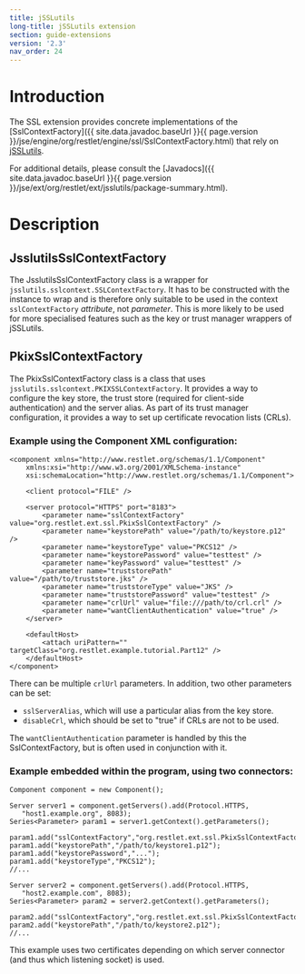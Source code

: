 ```yaml
---
title: jSSLutils
long-title: jSSLutils extension
section: guide-extensions
version: '2.3'
nav_order: 24
---
```

# Introduction

The SSL extension provides concrete implementations of the
[SslContextFactory]({{ site.data.javadoc.baseUrl }}{{ page.version }}/jse/engine/org/restlet/engine/ssl/SslContextFactory.html)
that rely on
[jSSLutils](http://code.google.com/p/jsslutils/).

For additional details, please consult the
[Javadocs]({{ site.data.javadoc.baseUrl }}{{ page.version }}/jse/ext/org/restlet/ext/jsslutils/package-summary.html).

# Description

## JsslutilsSslContextFactory

The JsslutilsSslContextFactory class is a wrapper for
`jsslutils.sslcontext.SSLContextFactory`. It has to be constructed with
the instance to wrap and is therefore only suitable to be used in the
context `sslContextFactory` *attribute*, not *parameter*. This is more
likely to be used for more specialised features such as the key or trust
manager wrappers of jSSLutils.

## PkixSslContextFactory

The PkixSslContextFactory class is a class that uses
`jsslutils.sslcontext.PKIXSSLContextFactory`. It provides a way to
configure the key store, the trust store (required for client-side
authentication) and the server alias. As part of its trust manager
configuration, it provides a way to set up certificate revocation lists
(CRLs).

### Example using the Component XML configuration:

<pre class="language-markup"><code class="language-markup">&lt;component xmlns=&quot;http://www.restlet.org/schemas/1.1/Component&quot;
    xmlns:xsi=&quot;http://www.w3.org/2001/XMLSchema-instance&quot;
    xsi:schemaLocation=&quot;http://www.restlet.org/schemas/1.1/Component&quot;&gt;

    &lt;client protocol=&quot;FILE&quot; /&gt;

    &lt;server protocol=&quot;HTTPS&quot; port=&quot;8183&quot;&gt;
        &lt;parameter name=&quot;sslContextFactory&quot; value=&quot;org.restlet.ext.ssl.PkixSslContextFactory&quot; /&gt;
        &lt;parameter name=&quot;keystorePath&quot; value=&quot;/path/to/keystore.p12&quot; /&gt;
        &lt;parameter name=&quot;keystoreType&quot; value=&quot;PKCS12&quot; /&gt;
        &lt;parameter name=&quot;keystorePassword&quot; value=&quot;testtest&quot; /&gt;
        &lt;parameter name=&quot;keyPassword&quot; value=&quot;testtest&quot; /&gt;
        &lt;parameter name=&quot;truststorePath&quot; value=&quot;/path/to/truststore.jks&quot; /&gt;
        &lt;parameter name=&quot;truststoreType&quot; value=&quot;JKS&quot; /&gt;
        &lt;parameter name=&quot;truststorePassword&quot; value=&quot;testtest&quot; /&gt;
        &lt;parameter name=&quot;crlUrl&quot; value=&quot;file:///path/to/crl.crl&quot; /&gt;
        &lt;parameter name=&quot;wantClientAuthentication&quot; value=&quot;true&quot; /&gt;
    &lt;/server&gt;

    &lt;defaultHost&gt;
        &lt;attach uriPattern=&quot;&quot; targetClass=&quot;org.restlet.example.tutorial.Part12&quot; /&gt;
    &lt;/defaultHost&gt;
&lt;/component&gt;
</code></pre>

There can be multiple `crlUrl` parameters. In addition, two other
parameters can be set:

-   `sslServerAlias`, which will use a particular alias from the key
    store.
-   `disableCrl`, which should be set to "true" if CRLs are not to be
    used.

The `wantClientAuthentication` parameter is handled by this the
SslContextFactory, but is often used in conjunction with it.

### Example embedded within the program, using two connectors:

<pre class="language-java"><code class="language-java">Component component = new Component();

Server server1 = component.getServers().add(Protocol.HTTPS,
   "host1.example.org", 8083);
Series&lt;Parameter&gt; param1 = server1.getContext().getParameters();

param1.add("sslContextFactory","org.restlet.ext.ssl.PkixSslContextFactory");
param1.add("keystorePath","/path/to/keystore1.p12");
param1.add("keystorePassword","...");
param1.add("keystoreType","PKCS12");
//...

Server server2 = component.getServers().add(Protocol.HTTPS,
   "host2.example.com", 8083);
Series&lt;Parameter&gt; param2 = server2.getContext().getParameters();

param2.add("sslContextFactory","org.restlet.ext.ssl.PkixSslContextFactory");
param2.add("keystorePath","/path/to/keystore2.p12");
//...
</code></pre>

This example uses two certificates depending on which server connector
(and thus which listening socket) is used.
